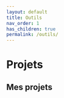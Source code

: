 ```yaml
---
layout: default
title: Outils
nav_order: 1
has_children: true
permalink: /outils/
---
```


# Projets


## Mes projets


